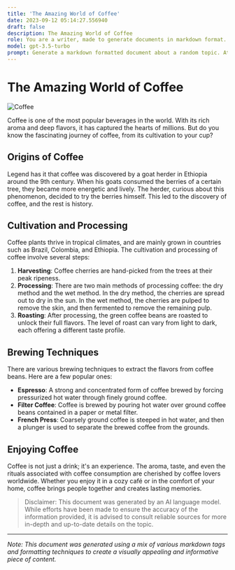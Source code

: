 ```yaml
---
title: 'The Amazing World of Coffee'
date: 2023-09-12 05:14:27.556940
draft: false
description: The Amazing World of Coffee
role: You are a writer, made to generate documents in markdown format. It is very important that all of the documents you generate are in valid markdown format.
model: gpt-3.5-turbo
prompt: Generate a markdown formatted document about a random topic. At the bottom, include a disclaimer explaining that the document was generated by you. The first line of the document should be the title. Make sure that the entire document is in proper markdown format, using a mix of various tags to make the document visually appealing.
---
```


# The Amazing World of Coffee

![Coffee](https://images.unsplash.com/photo-1519996931860-54979e1ad4f7?ixid=MXwxMjA3fDB8MHxwaG90by1wYWdlfHx8fGVufDB8fHw%3D&ixlib=rb-1.2.1&auto=format&fit=crop&w=1350&q=80)

Coffee is one of the most popular beverages in the world. With its rich aroma and deep flavors, it has captured the hearts of millions. But do you know the fascinating journey of coffee, from its cultivation to your cup?

## Origins of Coffee

Legend has it that coffee was discovered by a goat herder in Ethiopia around the 9th century. When his goats consumed the berries of a certain tree, they became more energetic and lively. The herder, curious about this phenomenon, decided to try the berries himself. This led to the discovery of coffee, and the rest is history.

## Cultivation and Processing

Coffee plants thrive in tropical climates, and are mainly grown in countries such as Brazil, Colombia, and Ethiopia. The cultivation and processing of coffee involve several steps:

1. **Harvesting**: Coffee cherries are hand-picked from the trees at their peak ripeness.
2. **Processing**: There are two main methods of processing coffee: the dry method and the wet method. In the dry method, the cherries are spread out to dry in the sun. In the wet method, the cherries are pulped to remove the skin, and then fermented to remove the remaining pulp.
3. **Roasting**: After processing, the green coffee beans are roasted to unlock their full flavors. The level of roast can vary from light to dark, each offering a different taste profile.

## Brewing Techniques

There are various brewing techniques to extract the flavors from coffee beans. Here are a few popular ones:

- **Espresso**: A strong and concentrated form of coffee brewed by forcing pressurized hot water through finely ground coffee.
- **Filter Coffee**: Coffee is brewed by pouring hot water over ground coffee beans contained in a paper or metal filter.
- **French Press**: Coarsely ground coffee is steeped in hot water, and then a plunger is used to separate the brewed coffee from the grounds.

## Enjoying Coffee

Coffee is not just a drink; it's an experience. The aroma, taste, and even the rituals associated with coffee consumption are cherished by coffee lovers worldwide. Whether you enjoy it in a cozy café or in the comfort of your home, coffee brings people together and creates lasting memories.

> Disclaimer: This document was generated by an AI language model. While efforts have been made to ensure the accuracy of the information provided, it is advised to consult reliable sources for more in-depth and up-to-date details on the topic.

---

*Note: This document was generated using a mix of various markdown tags and formatting techniques to create a visually appealing and informative piece of content.*